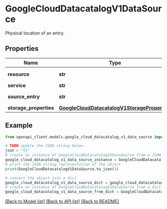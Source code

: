 # GoogleCloudDatacatalogV1DataSource

Physical location of an entry.

## Properties

Name | Type | Description | Notes
------------ | ------------- | ------------- | -------------
**resource** | **str** | Full name of a resource as defined by the service. For example: &#x60;//bigquery.googleapis.com/projects/{PROJECT_ID}/locations/{LOCATION}/datasets/{DATASET_ID}/tables/{TABLE_ID}&#x60; | [optional] 
**service** | **str** | Service that physically stores the data. | [optional] 
**source_entry** | **str** | Output only. Data Catalog entry name, if applicable. | [optional] [readonly] 
**storage_properties** | [**GoogleCloudDatacatalogV1StorageProperties**](GoogleCloudDatacatalogV1StorageProperties.md) |  | [optional] 

## Example

```python
from openapi_client.models.google_cloud_datacatalog_v1_data_source import GoogleCloudDatacatalogV1DataSource

# TODO update the JSON string below
json = "{}"
# create an instance of GoogleCloudDatacatalogV1DataSource from a JSON string
google_cloud_datacatalog_v1_data_source_instance = GoogleCloudDatacatalogV1DataSource.from_json(json)
# print the JSON string representation of the object
print(GoogleCloudDatacatalogV1DataSource.to_json())

# convert the object into a dict
google_cloud_datacatalog_v1_data_source_dict = google_cloud_datacatalog_v1_data_source_instance.to_dict()
# create an instance of GoogleCloudDatacatalogV1DataSource from a dict
google_cloud_datacatalog_v1_data_source_from_dict = GoogleCloudDatacatalogV1DataSource.from_dict(google_cloud_datacatalog_v1_data_source_dict)
```
[[Back to Model list]](../README.md#documentation-for-models) [[Back to API list]](../README.md#documentation-for-api-endpoints) [[Back to README]](../README.md)


